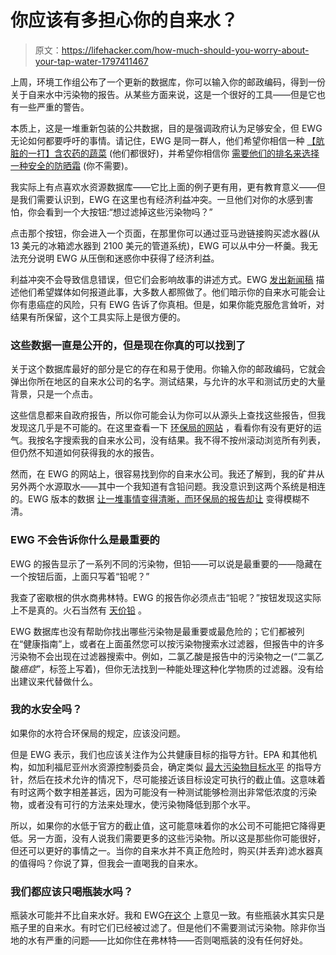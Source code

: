 # 你应该有多担心你的自来水？

> 原文：<https://lifehacker.com/how-much-should-you-worry-about-your-tap-water-1797411467>

上周，环境工作组公布了一个更新的数据库，你可以输入你的邮政编码，得到一份关于自来水中污染物的报告。从某些方面来说，这是一个很好的工具——但是它也有一些严重的警告。



本质上，这是一堆重新包装的公共数据，目的是强调政府认为足够安全，但 EWG 无论如何都要呼吁的事情。请记住，EWG 是同一群人，他们希望你相信一种 [【肮脏的一打】含农药的蔬菜](http://vitals.lifehacker.com/why-you-shouldnt-buy-organic-based-on-the-dirty-dozen-1689190822) (他们都很好)，并希望你相信你 [需要他们的排名来选择一种安全的防晒霜](https://lifehacker.com/the-sunscreen-ratings-that-scare-people-every-year-are-1795824253) (你不需要)。

我实际上有点喜欢水资源数据库——它比上面的例子更有用，更有教育意义——但是我们需要认识到，EWG 在这里也有经济利益冲突。一旦他们对你的水感到害怕，你会看到一个大按钮:“想过滤掉这些污染物吗？”

点击那个按钮，你会进入一个页面，在那里你可以通过亚马逊链接购买滤水器(从 13 美元的冰箱滤水器到 2100 美元的管道系统)，EWG 可以从中分一杯羹。我无法充分说明 EWG 从压倒和迷惑你中获得了经济利益。

利益冲突不会导致信息错误，但它们会影响故事的讲述方式。EWG [发出新闻稿](http://www.ewg.org/release/ewg-s-nationwide-tap-water-transparency-report-here-new-database-details-pollutants#.WX84gx_6zCI) 描述他们希望媒体如何报道此事，大多数人都照做了。他们暗示你的自来水可能会让你有患癌症的风险，只有 EWG 告诉了你真相。但是，如果你能克服危言耸听，对结果有所保留，这个工具实际上是很方便的。

### 这些数据一直是公开的，但是现在你真的可以找到了

关于这个数据库最好的部分是它的存在和易于使用。你输入你的邮政编码，它就会弹出你所在地区的自来水公司的名字。测试结果，与允许的水平和测试历史的大量背景，只是一个点击。

这些信息都来自政府报告，所以你可能会认为你可以从源头上查找这些报告，但我发现这几乎是不可能的。在这里查看一下 [环保局的网站](https://ofmpub.epa.gov/apex/safewater/) ，看看你有没有更好的运气。我按名字搜索我的自来水公司，没有结果。我不得不按州滚动浏览所有列表，但仍然不知道如何获得我的水的报告。

然而，在 EWG 的网站上，很容易找到你的自来水公司。我还了解到，我的矿井从另外两个水源取水——其中一个我知道有含铅问题。我没意识到这两个系统是相连的。EWG 版本的数据 [让一堆事情变得清晰，而环保局的报告却让](https://www.ewg.org/tapwater/FAQ.php#.WX-QGh_6zCI) 变得模糊不清。

### EWG 不会告诉你什么是最重要的

EWG 的报告显示了一系列不同的污染物，但铅——可以说是最重要的——隐藏在一个按钮后面，上面只写着“铅呢？”

我查了密歇根的供水商弗林特。EWG 的报告你必须点击“铅呢？”按钮发现这实际上不是真的。火石当然有 [天价铅](https://www.ewg.org/tapwater/what-about-lead.php?pws=MI0002310#.WX-HCB_6zCI) 。

EWG 数据库也没有帮助你找出哪些污染物是最重要或最危险的；它们都被列在“健康指南”上，或者在上面虽然您可以按污染物搜索水过滤器，但报告中的许多污染物不会出现在过滤器搜索中。例如，二氯乙酸是报告中的污染物之一(“二氯乙酸*癌症*”，标签上写着)，但你无法找到一种能处理这种化学物质的过滤器。没有给出建议来代替做什么。

### 我的水安全吗？

如果你的水符合环保局的规定，应该没问题。

但是 EWG 表示，我们也应该关注作为公共健康目标的指导方针。EPA 和其他机构，如加利福尼亚州水资源控制委员会，确定类似 [最大污染物目标水平](https://www.epa.gov/dwstandardsregulations) 的指导方针，然后在技术允许的情况下，尽可能接近该目标设定可执行的截止值。这意味着有时这两个数字相差甚远，因为可能没有一种测试能够检测出非常低浓度的污染物，或者没有可行的方法来处理水，使污染物降低到那个水平。

所以，如果你的水低于官方的截止值，这可能意味着你的水公司不可能把它降得更低。另一方面，没有人说我们需要更多的这些污染物。所以这是那些你可能很好，但还可以更好的事情之一。当你的自来水并不真正危险时，购买(并丢弃)滤水器真的值得吗？你说了算，但我会一直喝我的自来水。

### 我们都应该只喝瓶装水吗？

瓶装水可能并不比自来水好。我和 EWG[在这个](https://www.ewg.org/tapwater/FAQ.php#.WX-QGh_6zCI) 上意见一致。有些瓶装水其实只是瓶子里的自来水。有时它们已经被过滤了。但是他们不需要测试污染物。除非你当地的水有严重的问题——比如你住在弗林特——否则喝瓶装的没有任何好处。